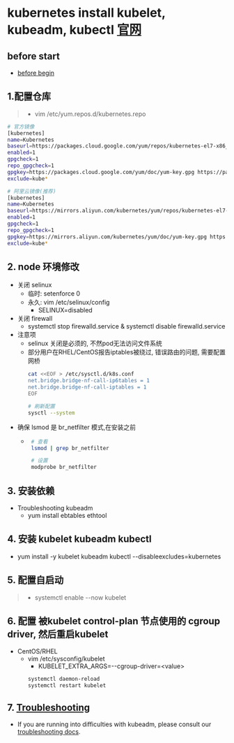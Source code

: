 # kubernetes install kubelet, kubeadm, kubectl [官网](https://kubernetes.io/docs/setup/production-environment/tools/kubeadm/install-kubeadm/#installing-kubeadm-kubelet-and-kubectl)
## before start
 - [before begin](01-before-begin.md)

## 1.配置仓库
 > * vim /etc/yum.repos.d/kubernetes.repo
```bash
# 官方镜像
[kubernetes]
name=Kubernetes
baseurl=https://packages.cloud.google.com/yum/repos/kubernetes-el7-x86_64
enabled=1
gpgcheck=1
repo_gpgcheck=1
gpgkey=https://packages.cloud.google.com/yum/doc/yum-key.gpg https://packages.cloud.google.com/yum/doc/rpm-package-key.gpg
exclude=kube*

# 阿里云镜像(推荐)
[kubernetes]
name=Kubernetes
baseurl=https://mirrors.aliyun.com/kubernetes/yum/repos/kubernetes-el7-x86_64
enabled=1
gpgcheck=1
repo_gpgcheck=1
gpgkey=https://mirrors.aliyun.com/kubernetes/yum/doc/yum-key.gpg https://mirrors.aliyun.com/kubernetes/yum/doc/rpm-package-key.gpg
exclude=kube*
```

## 2. node 环境修改
 - 关闭 selinux
   - 临时: setenforce 0
   - 永久: vim /etc/selinux/config
      - SELINUX=disabled
 - 关闭 firewall
   - systemctl stop firewalld.service & systemctl disable firewalld.service
 - 注意项
   - selinux 关闭是必须的, 不然pod无法访问文件系统
   - 部分用户在RHEL/CentOS报告iptables被绕过, 错误路由的问题, 需要配置网桥
     ```bash
     cat <<EOF > /etc/sysctl.d/k8s.conf
     net.bridge.bridge-nf-call-ip6tables = 1
     net.bridge.bridge-nf-call-iptables = 1
     EOF
     
     # 刷新配置
     sysctl --system
     ```
 - 确保 lsmod 是 br_netfilter 模式,在安装之前
   - ```bash
      # 查看
      lsmod | grep br_netfilter
     
      # 设置
      modprobe br_netfilter
      ```

## 3. 安装依赖
 - Troubleshooting kubeadm
    - yum install ebtables ethtool
    
## 4. 安装 kubelet kubeadm kubectl
 - yum install -y kubelet kubeadm kubectl --disableexcludes=kubernetes
 
## 5. 配置自启动
 > * systemctl enable --now kubelet

## 6. 配置 被kubelet control-plan 节点使用的 cgroup driver, 然后重启kubelet
 - CentOS/RHEL
   - vim /etc/sysconfig/kubelet
     - KUBELET_EXTRA_ARGS=--cgroup-driver=\<value>
     ```bash
     systemctl daemon-reload
     systemctl restart kubelet
     ```

## 7. [Troubleshooting](https://kubernetes.io/docs/setup/production-environment/tools/kubeadm/install-kubeadm/#troubleshooting)
 - If you are running into difficulties with kubeadm, please consult our [troubleshooting docs](https://kubernetes.io/docs/setup/production-environment/tools/kubeadm/install-kubeadm/#troubleshooting).

